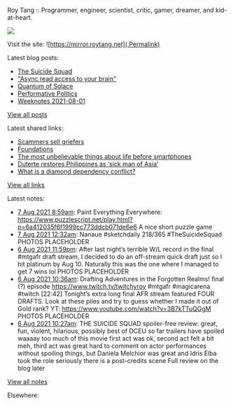 Roy Tang :: Programmer, engineer, scientist, critic, gamer, dreamer, and kid-at-heart.

![](https://roytang.net/img/profile.jpg)

Visit the site: ![https://mirror.roytang.net](.Permalink)

Latest blog posts:
    

- [The Suicide Squad](https://mirror.roytang.net/2021/08/the-suicide-squad/)
- [&#34;Async read access to your brain&#34;](https://mirror.roytang.net/2021/08/async-read-access-to-your-brain/)
- [Quantum of Solace](https://mirror.roytang.net/2021/08/quantum-of-solace/)
- [Performative Politics](https://mirror.roytang.net/2021/08/performative-politics/)
- [Weeknotes 2021-08-01](https://mirror.roytang.net/2021/08/weeknotes-2021-08-01/)

[View all posts](https://mirror.roytang.net/blog)

Latest shared links:
    

- [Scammers sell griefers](https://mirror.roytang.net/2021/08/0ef548f1624894edda4350ba01704d4f/)
- [Foundations](https://mirror.roytang.net/2021/08/foundations/)
- [The most unbelievable things about life before smartphones](https://mirror.roytang.net/2021/08/the-most-unbelievable-things-about-life-before-smartphones/)
- [Duterte restores Philippines as ‘sick man of Asia’](https://mirror.roytang.net/2021/08/duterte-restores-philippines-as-sick-man-of-asia/)
- [What is a diamond dependency conflict?](https://mirror.roytang.net/2021/08/what-is-a-diamond-dependency-conflict/)

[View all links](https://mirror.roytang.net/links)

Latest notes:
    

- [7 Aug 2021 8:59am](https://mirror.roytang.net/2021/08/eadcdf2ad2ac11d0a9314a65ab108d4e/): Paint Everything Everywhere: https://www.puzzlescript.net/play.html?p=6a412035f6f1999cc773ddcb071de6e6
A nice short puzzle game
- [7 Aug 2021 12:32am](https://mirror.roytang.net/2021/08/1423804243601879042/): Nanaue #sketchdaily 218/365 #TheSuicideSquad
PHOTOS PLACEHOLDER 
- [6 Aug 2021 11:59pm](https://mirror.roytang.net/2021/08/1423796016222937090/): After last night&rsquo;s terrible W/L record in the final #mtgafr draft stream, I decided to do an off-stream quick draft just so I hit platinum by Aug 10. Naturally this was the one where I managed to get 7 wins lol
PHOTOS PLACEHOLDER 
- [6 Aug 2021 10:36am](https://mirror.roytang.net/2021/08/1423593848127770630/): Drafting Adventures in the Forgotten Realms! final (?) episode https://www.twitch.tv/twitchyroy #mtgafr #magicarena #twitch
[22:42] Tonight&rsquo;s extra long final AFR stream featured FOUR DRAFTS. Look at these piles and try to guess whether I made it out of Gold rank?
YT: https://www.youtube.com/watch?v=3B7kTTuQGgM
PHOTOS PLACEHOLDER 
- [6 Aug 2021 10:27am](https://mirror.roytang.net/2021/08/12cbfc5fe2bf124a832da481095c364b/): THE SUICIDE SQUAD spoiler-free review:
 great, fun, violent, hilarious, possibly best of DCEU so far trailers have spoiled waaaay too much of this movie first act was ok, second act felt a bit meh, third act was great    hard to comment on actor performances without spoiling things, but Daniela Melchior was great and Idris Elba took the role seriously there is a post-credits scene  Full review on the blog later

[View all notes](https://mirror.roytang.net/notes)

Elsewhere:
